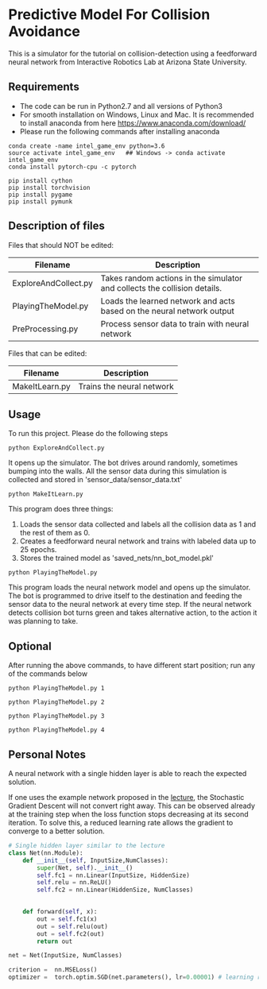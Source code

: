Predictive Model For Collision Avoidance
============================================================
This is a simulator for the tutorial on collision-detection using a feedforward neural network from Interactive Robotics Lab at Arizona State University.


Requirements
-------------------------------------------------------------
- The code can be run in Python2.7 and all versions of Python3 
- For smooth installation on Windows, Linux and Mac. It is recommended to install anaconda from here https://www.anaconda.com/download/
- Please run the following commands after installing anaconda

``````````````
conda create -name intel_game_env python=3.6
source activate intel_game_env   ## Windows -> conda activate intel_game_env 
conda install pytorch-cpu -c pytorch 

pip install cython
pip install torchvision
pip install pygame
pip install pymunk

`````````````` 


Description of files
---------------------------------------------------------------
Files that should NOT be edited:

Filename                          |  Description
----------------------------------|------------------------------------------------------------------------------------
ExploreAndCollect.py              |  Takes random actions in the simulator and collects the collision details.
PlayingTheModel.py                |  Loads the learned network and acts based on the neural network output
PreProcessing.py                  |  Process sensor data to train with neural network

Files that can be edited:

Filename                          |  Description
----------------------------------|------------------------------------------------------------------------------------
MakeItLearn.py                    |  Trains the neural network



Usage
---------------------------------------------------------------

To run this project. Please do the following steps


``````````````
python ExploreAndCollect.py

``````````````
It opens up the simulator. The bot drives around randomly, sometimes bumping into the walls. All the sensor data during this simulation is collected and stored in 'sensor_data/sensor_data.txt'



``````````````
python MakeItLearn.py

``````````````
This program does three things:
 
1. Loads the sensor data collected and labels all the collision data as 1 and the rest of them as 0.
2. Creates a feedforward neural network and trains with labeled data up to 25 epochs. 
3. Stores the trained model as 'saved_nets/nn_bot_model.pkl'


``````````````
python PlayingTheModel.py

``````````````
This program loads the neural network model and opens up the simulator. The bot is programmed to drive itself to the destination and feeding the sensor data to the neural network at every time step.
If the neural network detects collision bot turns green and takes alternative action, to the action it was planning to take.



Optional
---------------------------------------------------------------

After running the above commands, to have different start position; run any of the commands below

``````````````
python PlayingTheModel.py 1

``````````````

``````````````
python PlayingTheModel.py 2

``````````````


``````````````
python PlayingTheModel.py 3

``````````````


``````````````
python PlayingTheModel.py 4

``````````````

Personal Notes
---------------------------------------------------------------

A neural network with a single hidden layer is able to reach the expected solution.

If one uses the example network proposed in the [lecture](../intel-supervised.pdf), the Stochastic Gradient Descent will not convert right away.
This can be observed already at the training step when the loss function stops decreasing at its second iteration.
To solve this, a reduced learning rate allows the gradient to converge to a better solution.

```python
# Single hidden layer similar to the lecture
class Net(nn.Module):
    def __init__(self, InputSize,NumClasses):
        super(Net, self).__init__()
		self.fc1 = nn.Linear(InputSize, HiddenSize)
        self.relu = nn.ReLU()
        self.fc2 = nn.Linear(HiddenSize, NumClasses)

        
    def forward(self, x):
		out = self.fc1(x)
        out = self.relu(out)
        out = self.fc2(out)
        return out

net = Net(InputSize, NumClasses)     

criterion =  nn.MSELoss() 
optimizer =  torch.optim.SGD(net.parameters(), lr=0.00001) # learning rate is key to the convergence of the SGD
```